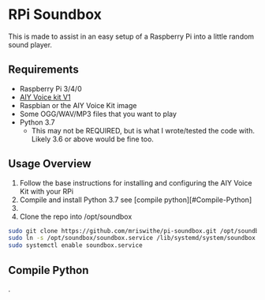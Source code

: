 # RPi Soundbox
This is made to assist in an easy setup of a Raspberry Pi into a little random sound player.

## Requirements
* Raspberry Pi 3/4/0
* [AIY Voice kit V1](https://aiyprojects.withgoogle.com/voice-v1/)
* Raspbian or the AIY Voice Kit image
* Some OGG/WAV/MP3 files that you want to play
* Python 3.7
  * This may not be REQUIRED, but is what I wrote/tested the code with. Likely 3.6 or above would be fine too.
  

## Usage Overview
1. Follow the base instructions for installing and configuring the AIY Voice Kit with your RPi
1. Compile and install Python 3.7 see [compile python][#Compile-Python]
1.
1. Clone the repo into /opt/soundbox
```bash
sudo git clone https://github.com/mriswithe/pi-soundbox.git /opt/soundbox
sudo ln -s /opt/soundbox/soundbox.service /lib/systemd/system/soundbox.service
sudo systemctl enable soundbox.service
```
 
 
 
## Compile Python
.

